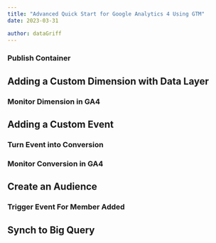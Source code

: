 ```yaml
---
title: "Advanced Quick Start for Google Analytics 4 Using GTM"
date: 2023-03-31

author: dataGriff
---
```


### Publish Container

## Adding a Custom Dimension with Data Layer

### Monitor Dimension in GA4

## Adding a Custom Event

### Turn Event into Conversion

### Monitor Conversion in GA4

## Create an Audience

### Trigger Event For Member Added

## Synch to Big Query